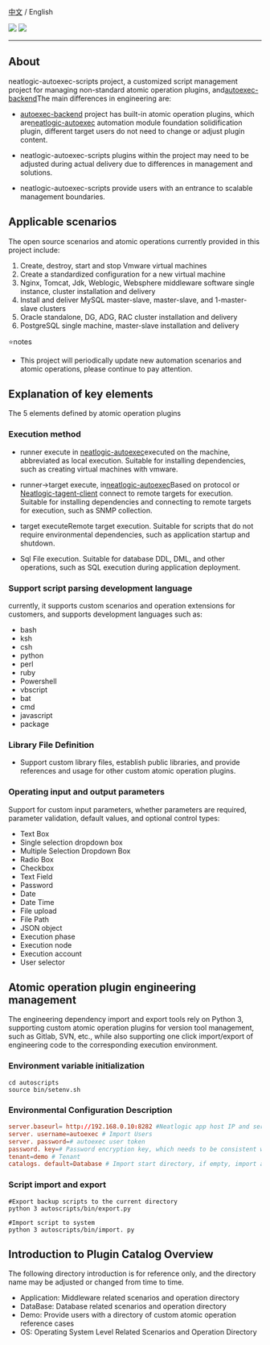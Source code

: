 [中文](README.md) / English
<p align="left">
    <a href="https://opensource.org/licenses/Apache-2.0" alt="License">
        <img src="https://img.shields.io/badge/License-Apache%202.0-blue.svg" /></a>
<a target="_blank" href="https://join.slack.com/t/neatlogichome/shared_invite/zt-1w037axf8-r_i2y4pPQ1Z8FxOkAbb64w">
<img src="https://img.shields.io/badge/Slack-Neatlogic-orange" /></a>
</p>

---


## About
neatlogic-autoexec-scripts project, a customized script management project for managing non-standard atomic operation plugins, and<a href="../../../autoexec-backend">autoexec-backend</a>The main differences in engineering are:

* <a href="../../../autoexec-backend">autoexec-backend</a> project has built-in atomic operation plugins, which are<a href="../../../neatlogic-autoexec">neatlogic-autoexec</a> automation module foundation solidification plugin, different target users do not need to change or adjust plugin content.


* neatlogic-autoexec-scripts plugins within the project may need to be adjusted during actual delivery due to differences in management and solutions.

* neatlogic-autoexec-scripts provide users with an entrance to scalable management boundaries.

## Applicable scenarios 
The open source scenarios and atomic operations currently provided in this project include:
<ol>
<li>Create, destroy, start and stop Vmware virtual machines</li>

<li>Create a standardized configuration for a new virtual machine</li>

<li>Nginx, Tomcat, Jdk, Weblogic, Websphere middleware software single instance, cluster installation and delivery</li>

<li>Install and deliver MySQL master-slave, master-slave, and 1-master-slave clusters</li>

<li>Oracle standalone, DG, ADG, RAC cluster installation and delivery</li>

<li>PostgreSQL single machine, master-slave installation and delivery</li>
</ol>

⭐️notes
* This project will periodically update new automation scenarios and atomic operations, please continue to pay attention.

## Explanation of key elements
The 5 elements defined by atomic operation plugins
### Execution method

* runner execute
 in <a href="../../../neatlogic-autoexec"> neatlogic-autoexec</a>executed on the machine, abbreviated as local execution. Suitable for installing dependencies, such as creating virtual machines with vmware.
 
* runner->target execute, in<a href="../../../neatlogic-autoexec">neatlogic-autoexec</a>Based on protocol or 
<a href="../../../neatlogic-tagent-client">Neatlogic-tagent-client</a>  connect to remote targets for execution. Suitable for installing dependencies and connecting to remote targets for execution, such as SNMP collection.

* target executeRemote target execution. Suitable for scripts that do not require environmental dependencies, such as application startup and shutdown.

* Sql File execution. Suitable for database DDL, DML, and other operations, such as SQL execution during application deployment.


### Support script parsing development language

currently, it supports custom scenarios and operation extensions for customers, and supports development languages such as:

<ul>
  <li>bash</li>
  <li>ksh</li>
  <li>csh</li>
  <li>python</li>
  <li>perl</li>
  <li>ruby</li>
  <li>Powershell</li>
  <li>vbscript</li>
  <li>bat</li>
  <li>cmd</li>
  <li>javascript</li>
  <li>package</li>
</ul>

### Library File Definition
* Support custom library files, establish public libraries, and provide references and usage for other custom atomic operation plugins.

### Operating input and output parameters 

Support for custom input parameters, whether parameters are required, parameter validation, default values, and optional control types:

<ul>
<li>Text Box</li>
<li>Single selection dropdown box</li>
<li>Multiple Selection Dropdown Box</li>
<li>Radio Box</li>
<li>Checkbox</li>
<li>Text Field</li>
<li>Password</li>
<li>Date</li>
<li>Date Time</li>
<li>File upload</li>
<li>File Path</li>
<li>JSON object</li>
<!-- Automation specific parameter control -->
<li>Execution phase</li>
<li>Execution node</li>
<li>Execution account</li>
<li>User selector</li>
</ul>

## Atomic operation plugin engineering management

The engineering dependency import and export tools rely on Python 3, supporting custom atomic operation plugins for version tool management, such as Gitlab, SVN, etc., while also supporting one click import/export of engineering code to the corresponding execution environment.

### Environment variable initialization
```
cd autoscripts
source bin/setenv.sh
```

### Environmental Configuration Description

```conf
server.baseurl= http://192.168.0.10:8282 #Neatlogic app host IP and service port
server. username=autoexec # Import Users
server. password=# autoexec user token
password. key=# Password encryption key, which needs to be consistent with the key of nextlogic autoexec
tenant=demo # Tenant
catalogs. default=Database # Import start directory, if empty, import all
```

### Script import and export
```
#Export backup scripts to the current directory
python 3 autoscripts/bin/export.py

#Import script to system
python 3 autoscripts/bin/import. py
```

## Introduction to Plugin Catalog Overview

The following directory introduction is for reference only, and the directory name may be adjusted or changed from time to time.
<ul>
<li>Application: Middleware related scenarios and operation directory</li>

<li>DataBase: Database related scenarios and operation directory</li>

<li>Demo: Provide users with a directory of custom atomic operation reference cases</li>

<li>OS: Operating System Level Related Scenarios and Operation Directory</li>
</ul>
